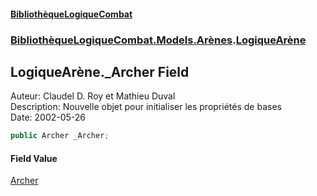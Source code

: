 #### [BibliothèqueLogiqueCombat](readme.md 'readme')
### [BibliothèqueLogiqueCombat.Models.Arènes](readme.md#BibliothèqueLogiqueCombat.Models.Arènes 'BibliothèqueLogiqueCombat.Models.Arènes').[LogiqueArène](BibliothèqueLogiqueCombat.Models.Arènes.LogiqueArène.md 'BibliothèqueLogiqueCombat.Models.Arènes.LogiqueArène')

## LogiqueArène._Archer Field

Auteur: Claudel D. Roy et Mathieu Duval     
Description: Nouvelle objet pour initialiser les propriétés de bases    
Date:  2002-05-26

```csharp
public Archer _Archer;
```

#### Field Value
[Archer](BibliothèqueLogiqueCombat.Models.Personnages.Archer.md 'BibliothèqueLogiqueCombat.Models.Personnages.Archer')